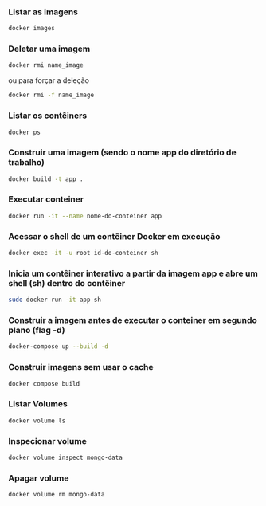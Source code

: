 ### Listar as imagens

```bash
docker images
```

### Deletar uma imagem

```bash
docker rmi name_image
```

ou para forçar a deleção

```bash
docker rmi -f name_image
```

### Listar os contêiners

```bash
docker ps
```

### Construir uma imagem (sendo o nome app do diretório de trabalho)

```bash
docker build -t app .
```

### Executar conteiner

```bash
docker run -it --name nome-do-conteiner app
```

### Acessar o shell de um contêiner Docker em execução

```bash
docker exec -it -u root id-do-conteiner sh
```

### Inicia um contêiner interativo a partir da imagem app e abre um shell (sh) dentro do contêiner

```bash
sudo docker run -it app sh
```
### Construir a imagem antes de executar o conteiner em segundo plano (flag -d)
```bash
docker-compose up --build -d
```

### Construir imagens sem usar o cache

```bash
docker compose build
```

### Listar Volumes
```bash
docker volume ls
```

### Inspecionar volume
```bash
docker volume inspect mongo-data
```

### Apagar volume
```bash
docker volume rm mongo-data
```
